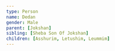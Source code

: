 ```yaml
---
type: Person
name: Dedan
gender: Male
parent: [Jokshan]
sibling: [Sheba Son Of Jokshan]
children: [Asshurim, Letushim, Leummim]
---
```

